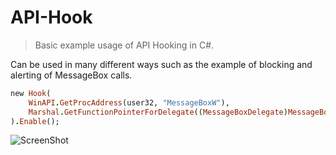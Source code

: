 # API-Hook

> Basic example usage of API Hooking in C#.

Can be used in many different ways such as the example of blocking and alerting of MessageBox calls.

```ruby
new Hook(
    WinAPI.GetProcAddress(user32, "MessageBoxW"),
    Marshal.GetFunctionPointerForDelegate((MessageBoxDelegate)MessageBox)
).Enable();
```

![ScreenShot](https://media.discordapp.net/attachments/1005173005426634802/1007318775504326676/unknown.png)
